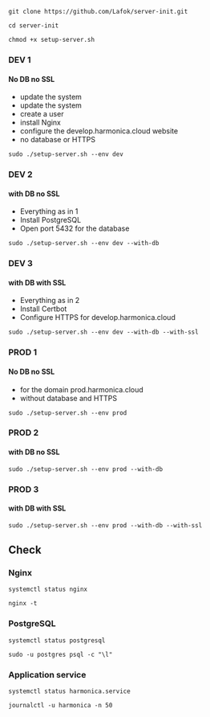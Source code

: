 
```
git clone https://github.com/Lafok/server-init.git
```
```
cd server-init
```
```
chmod +x setup-server.sh
```
### DEV 1
#### No DB no SSL
* update the system
* update the system
* create a user
* install Nginx
* configure the develop.harmonica.cloud website
* no database or HTTPS
```
sudo ./setup-server.sh --env dev
```

### DEV 2
#### with DB no SSL
* Everything as in 1
* Install PostgreSQL
* Open port 5432 for the database
```
sudo ./setup-server.sh --env dev --with-db
```

### DEV 3
#### with DB with SSL
* Everything as in 2
* Install Certbot
* Configure HTTPS for develop.harmonica.cloud
```
sudo ./setup-server.sh --env dev --with-db --with-ssl
```

### PROD 1
#### No DB no SSL
* for the domain prod.harmonica.cloud
* without database and HTTPS
```
sudo ./setup-server.sh --env prod
```

### PROD 2
#### with DB no SSL
```
sudo ./setup-server.sh --env prod --with-db
```

### PROD 3
#### with DB with SSL
```
sudo ./setup-server.sh --env prod --with-db --with-ssl
```

## Check
### Nginx
```
systemctl status nginx
```
```
nginx -t
```

### PostgreSQL
```
systemctl status postgresql
```
```
sudo -u postgres psql -c "\l"
```

### Application service
```
systemctl status harmonica.service
```
```
journalctl -u harmonica -n 50
```

